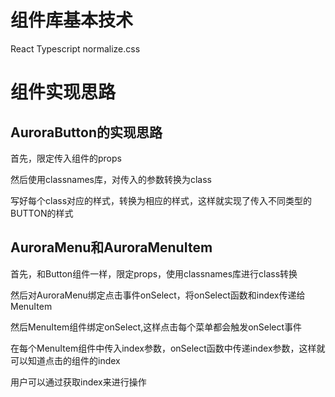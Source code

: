# 组件库基本技术

React
Typescript
normalize.css

# 组件实现思路

## AuroraButton的实现思路
首先，限定传入组件的props

然后使用classnames库，对传入的参数转换为class

写好每个class对应的样式，转换为相应的样式，这样就实现了传入不同类型的BUTTON的样式

## AuroraMenu和AuroraMenuItem
首先，和Button组件一样，限定props，使用classnames库进行class转换

然后对AuroraMenu绑定点击事件onSelect，将onSelect函数和index传递给MenuItem

然后MenuItem组件绑定onSelect,这样点击每个菜单都会触发onSelect事件

在每个MenuItem组件中传入index参数，onSelect函数中传递index参数，这样就可以知道点击的组件的index

用户可以通过获取index来进行操作
